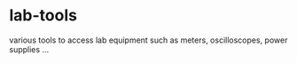 # lab-tools
various tools to access lab equipment such as meters, oscilloscopes, power supplies ...
